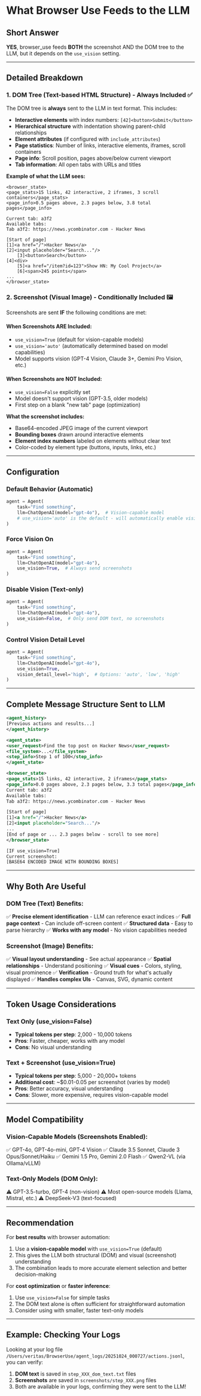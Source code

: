 # What Browser Use Feeds to the LLM

## Short Answer

**YES**, browser_use feeds **BOTH** the screenshot AND the DOM tree to the LLM, but it depends on the `use_vision` setting.

---

## Detailed Breakdown

### 1. **DOM Tree (Text-based HTML Structure)** - Always Included ✅

The DOM tree is **always** sent to the LLM in text format. This includes:

- **Interactive elements** with index numbers: `[42]<button>Submit</button>`
- **Hierarchical structure** with indentation showing parent-child relationships
- **Element attributes** (if configured with `include_attributes`)
- **Page statistics**: Number of links, interactive elements, iframes, scroll containers
- **Page info**: Scroll position, pages above/below current viewport
- **Tab information**: All open tabs with URLs and titles

**Example of what the LLM sees:**
```
<browser_state>
<page_stats>15 links, 42 interactive, 2 iframes, 3 scroll containers</page_stats>
<page_info>0.5 pages above, 2.3 pages below, 3.8 total pages</page_info>

Current tab: a3f2
Available tabs:
Tab a3f2: https://news.ycombinator.com - Hacker News

[Start of page]
[1]<a href="/">Hacker News</a>
[2]<input placeholder="Search..."/>
    [3]<button>Search</button>
[4]<div>
    [5]<a href="/item?id=123">Show HN: My Cool Project</a>
    [6]<span>245 points</span>
...
</browser_state>
```

### 2. **Screenshot (Visual Image)** - Conditionally Included 🖼️

Screenshots are sent **IF** the following conditions are met:

#### When Screenshots ARE Included:
- `use_vision=True` (default for vision-capable models)
- `use_vision='auto'` (automatically determined based on model capabilities)
- Model supports vision (GPT-4 Vision, Claude 3+, Gemini Pro Vision, etc.)

#### When Screenshots are NOT Included:
- `use_vision=False` explicitly set
- Model doesn't support vision (GPT-3.5, older models)
- First step on a blank "new tab" page (optimization)

**What the screenshot includes:**
- Base64-encoded JPEG image of the current viewport
- **Bounding boxes** drawn around interactive elements
- **Element index numbers** labeled on elements without clear text
- Color-coded by element type (buttons, inputs, links, etc.)

---

## Configuration

### Default Behavior (Automatic)

```python
agent = Agent(
    task="Find something",
    llm=ChatOpenAI(model="gpt-4o"),  # Vision-capable model
    # use_vision='auto' is the default - will automatically enable vision
)
```

### Force Vision On

```python
agent = Agent(
    task="Find something",
    llm=ChatOpenAI(model="gpt-4o"),
    use_vision=True,  # Always send screenshots
)
```

### Disable Vision (Text-only)

```python
agent = Agent(
    task="Find something",
    llm=ChatOpenAI(model="gpt-4o"),
    use_vision=False,  # Only send DOM text, no screenshots
)
```

### Control Vision Detail Level

```python
agent = Agent(
    task="Find something",
    llm=ChatOpenAI(model="gpt-4o"),
    use_vision=True,
    vision_detail_level='high',  # Options: 'auto', 'low', 'high'
)
```

---

## Complete Message Structure Sent to LLM

```xml
<agent_history>
[Previous actions and results...]
</agent_history>

<agent_state>
<user_request>Find the top post on Hacker News</user_request>
<file_system>...</file_system>
<step_info>Step 1 of 100</step_info>
</agent_state>

<browser_state>
<page_stats>15 links, 42 interactive, 2 iframes</page_stats>
<page_info>0.0 pages above, 2.3 pages below, 3.3 total pages</page_info>
Current tab: a3f2
Available tabs:
Tab a3f2: https://news.ycombinator.com - Hacker News

[Start of page]
[1]<a href="/">Hacker News</a>
[2]<input placeholder="Search..."/>
...
[End of page or ... 2.3 pages below - scroll to see more]
</browser_state>

[IF use_vision=True]
Current screenshot:
[BASE64 ENCODED IMAGE WITH BOUNDING BOXES]
```

---

## Why Both Are Useful

### DOM Tree (Text) Benefits:
✅ **Precise element identification** - LLM can reference exact indices
✅ **Full page context** - Can include off-screen content
✅ **Structured data** - Easy to parse hierarchy
✅ **Works with any model** - No vision capabilities needed

### Screenshot (Image) Benefits:
✅ **Visual layout understanding** - See actual appearance
✅ **Spatial relationships** - Understand positioning
✅ **Visual cues** - Colors, styling, visual prominence
✅ **Verification** - Ground truth for what's actually displayed
✅ **Handles complex UIs** - Canvas, SVG, dynamic content

---

## Token Usage Considerations

### Text Only (use_vision=False)
- **Typical tokens per step**: 2,000 - 10,000 tokens
- **Pros**: Faster, cheaper, works with any model
- **Cons**: No visual understanding

### Text + Screenshot (use_vision=True)
- **Typical tokens per step**: 5,000 - 20,000+ tokens
- **Additional cost**: ~$0.01-0.05 per screenshot (varies by model)
- **Pros**: Better accuracy, visual understanding
- **Cons**: Slower, more expensive, requires vision-capable model

---

## Model Compatibility

### Vision-Capable Models (Screenshots Enabled):
✅ GPT-4o, GPT-4o-mini, GPT-4 Vision
✅ Claude 3.5 Sonnet, Claude 3 Opus/Sonnet/Haiku
✅ Gemini 1.5 Pro, Gemini 2.0 Flash
✅ Qwen2-VL (via Ollama/vLLM)

### Text-Only Models (DOM Only):
⚠️ GPT-3.5-turbo, GPT-4 (non-vision)
⚠️ Most open-source models (Llama, Mistral, etc.)
⚠️ DeepSeek-V3 (text-focused)

---

## Recommendation

For **best results** with browser automation:
1. Use a **vision-capable model** with `use_vision=True` (default)
2. This gives the LLM both structural (DOM) and visual (screenshot) understanding
3. The combination leads to more accurate element selection and better decision-making

For **cost optimization** or **faster inference**:
1. Use `use_vision=False` for simple tasks
2. The DOM text alone is often sufficient for straightforward automation
3. Consider using with smaller, faster text-only models

---

## Example: Checking Your Logs

Looking at your log file `/Users/veritas/BrowserUse/agent_logs/20251024_000727/actions.jsonl`, you can verify:

1. **DOM text** is saved in `step_XXX_dom_text.txt` files
2. **Screenshots** are saved in `screenshots/step_XXX.png` files
3. Both are available in your logs, confirming they were sent to the LLM!
